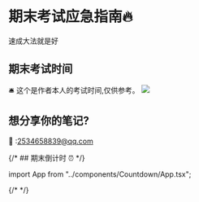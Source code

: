 # 期末考试应急指南🔥

速成大法就是好

## 期末考试时间

🛎️ 这个是作者本人的考试时间,仅供参考。
![](https://nunbey-bill.oss-cn-beijing.aliyuncs.com/2020-weekReport/考试时间.jpg)

## 想分享你的笔记?

📧 :2534658839@qq.com

{/* ## 期末倒计时 ⏰ */}

import App from "../components/Countdown/App.tsx";

{/* <App /> */}
